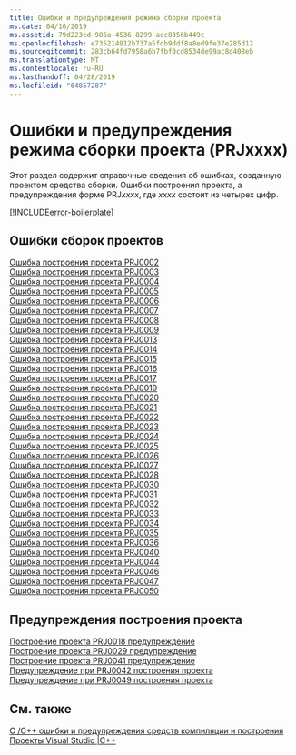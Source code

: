 ```yaml
---
title: Ошибки и предупреждения режима сборки проекта
ms.date: 04/16/2019
ms.assetid: 79d223ed-986a-4536-8299-aec8356b449c
ms.openlocfilehash: e735214912b737a5fdb9ddf8a8ed9fe37e285d12
ms.sourcegitcommit: 283cb64fd7958a6b7fbf0cd8534de99ac8d408eb
ms.translationtype: MT
ms.contentlocale: ru-RU
ms.lasthandoff: 04/28/2019
ms.locfileid: "64857287"
---
```

# <a name="project-build-errors-and-warnings-prjxxxx"></a>Ошибки и предупреждения режима сборки проекта (PRJxxxx)

Этот раздел содержит справочные сведения об ошибках, созданную проектом средства сборки. Ошибки построения проекта, а предупреждения форме PRJ*xxxx*, где *xxxx* состоит из четырех цифр.

[!INCLUDE[error-boilerplate](../../error-messages/includes/error-boilerplate.md)]

## <a name="project-build-errors"></a>Ошибки сборок проектов

[Ошибка построения проекта PRJ0002](project-build-error-prj0002.md) \
[Ошибка построения проекта PRJ0003](project-build-error-prj0003.md) \
[Ошибка построения проекта PRJ0004](project-build-error-prj0004.md) \
[Ошибка построения проекта PRJ0005](project-build-error-prj0005.md) \
[Ошибка построения проекта PRJ0006](project-build-error-prj0006.md) \
[Ошибка построения проекта PRJ0007](project-build-error-prj0007.md) \
[Ошибка построения проекта PRJ0008](project-build-error-prj0008.md) \
[Ошибка построения проекта PRJ0009](project-build-error-prj0009.md) \
[Ошибка построения проекта PRJ0013](project-build-error-prj0013.md) \
[Ошибка построения проекта PRJ0014](project-build-error-prj0014.md) \
[Ошибка построения проекта PRJ0015](project-build-error-prj0015.md) \
[Ошибка построения проекта PRJ0016](project-build-error-prj0016.md) \
[Ошибка построения проекта PRJ0017](project-build-error-prj0017.md) \
[Ошибка построения проекта PRJ0019](project-build-error-prj0019.md) \
[Ошибка построения проекта PRJ0020](project-build-error-prj0020.md) \
[Ошибка построения проекта PRJ0021](project-build-error-prj0021.md) \
[Ошибка построения проекта PRJ0022](project-build-error-prj0022.md) \
[Ошибка построения проекта PRJ0023](project-build-error-prj0023.md) \
[Ошибка построения проекта PRJ0024](project-build-error-prj0024.md) \
[Ошибка построения проекта PRJ0025](project-build-error-prj0025.md) \
[Ошибка построения проекта PRJ0026](project-build-error-prj0026.md) \
[Ошибка построения проекта PRJ0027](project-build-error-prj0027.md) \
[Ошибка построения проекта PRJ0028](project-build-error-prj0028.md) \
[Ошибка построения проекта PRJ0030](project-build-error-prj0030.md) \
[Ошибка построения проекта PRJ0031](project-build-error-prj0031.md) \
[Ошибка построения проекта PRJ0032](project-build-error-prj0032.md) \
[Ошибка построения проекта PRJ0033](project-build-error-prj0033.md) \
[Ошибка построения проекта PRJ0034](project-build-error-prj0034.md) \
[Ошибка построения проекта PRJ0035](project-build-error-prj0035.md) \
[Ошибка построения проекта PRJ0036](project-build-error-prj0036.md) \
[Ошибка построения проекта PRJ0040](project-build-error-prj0040.md) \
[Ошибка построения проекта PRJ0044](project-build-error-prj0044.md) \
[Ошибка построения проекта PRJ0046](project-build-error-prj0046.md) \
[Ошибка построения проекта PRJ0047](project-build-error-prj0047.md) \
[Ошибка построения проекта PRJ0050](project-build-error-prj0050.md)

## <a name="project-build-warnings"></a>Предупреждения построения проекта

[Построение проекта PRJ0018 предупреждение](project-build-warning-prj0018.md) \
[Построение проекта PRJ0029 предупреждение](project-build-warning-prj0029.md) \
[Построение проекта PRJ0041 предупреждение](project-build-warning-prj0041.md) \
[Предупреждение при PRJ0042 построения проекта](project-build-warning-prj0042.md) \
[Предупреждение при PRJ0049 построения проекта](project-build-warning-prj0049.md)

## <a name="see-also"></a>См. также

[C /C++ ошибки и предупреждения средств компиляции и построения](../compiler-errors-1/c-cpp-build-errors.md) \
[Проекты Visual Studio |C++](../../build/creating-and-managing-visual-cpp-projects.md)
